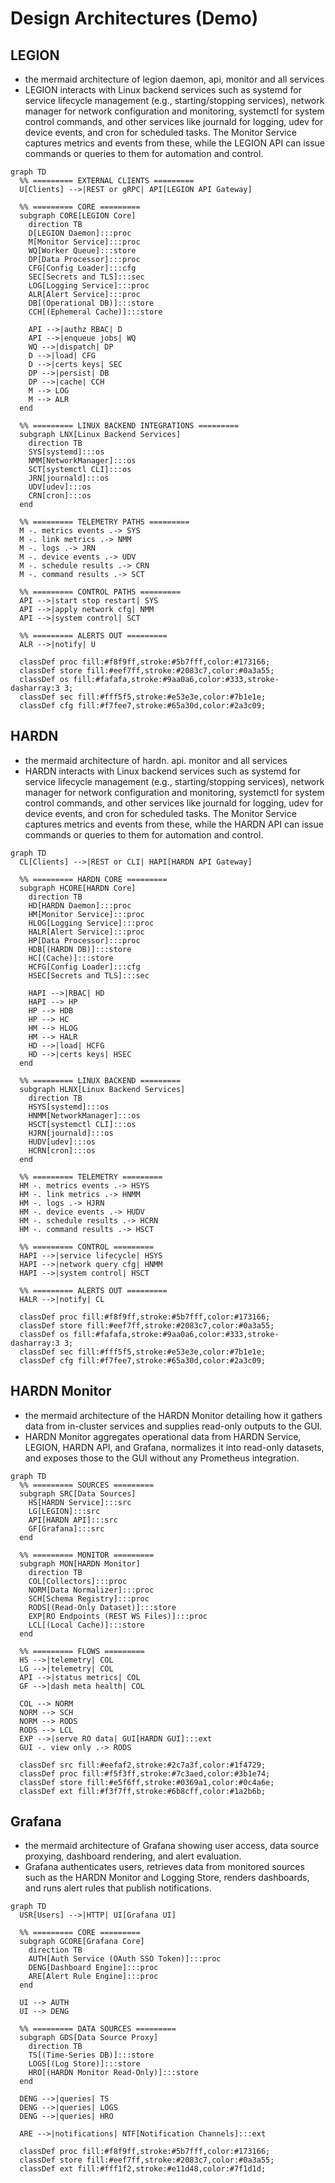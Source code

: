 # Design Architectures (Demo)

## LEGION
- the mermaid architecture of legion daemon, api, monitor and all services
- LEGION interacts with Linux backend services such as systemd for service lifecycle management (e.g., starting/stopping services), network manager for network configuration and monitoring, systemctl for system control commands, and other services like journald for logging, udev for device events, and cron for scheduled tasks. The Monitor Service captures metrics and events from these, while the LEGION API can issue commands or queries to them for automation and control.

```mermaid
graph TD
  %% ========= EXTERNAL CLIENTS =========
  U[Clients] -->|REST or gRPC| API[LEGION API Gateway]

  %% ========= CORE =========
  subgraph CORE[LEGION Core]
    direction TB
    D[LEGION Daemon]:::proc
    M[Monitor Service]:::proc
    WQ[Worker Queue]:::store
    DP[Data Processor]:::proc
    CFG[Config Loader]:::cfg
    SEC[Secrets and TLS]:::sec
    LOG[Logging Service]:::proc
    ALR[Alert Service]:::proc
    DB[(Operational DB)]:::store
    CCH[(Ephemeral Cache)]:::store

    API -->|authz RBAC| D
    API -->|enqueue jobs| WQ
    WQ -->|dispatch| DP
    D -->|load| CFG
    D -->|certs keys| SEC
    DP -->|persist| DB
    DP -->|cache| CCH
    M --> LOG
    M --> ALR
  end

  %% ========= LINUX BACKEND INTEGRATIONS =========
  subgraph LNX[Linux Backend Services]
    direction TB
    SYS[systemd]:::os
    NMM[NetworkManager]:::os
    SCT[systemctl CLI]:::os
    JRN[journald]:::os
    UDV[udev]:::os
    CRN[cron]:::os
  end

  %% ========= TELEMETRY PATHS =========
  M -. metrics events .-> SYS
  M -. link metrics .-> NMM
  M -. logs .-> JRN
  M -. device events .-> UDV
  M -. schedule results .-> CRN
  M -. command results .-> SCT

  %% ========= CONTROL PATHS =========
  API -->|start stop restart| SYS
  API -->|apply network cfg| NMM
  API -->|system control| SCT

  %% ========= ALERTS OUT =========
  ALR -->|notify| U

  classDef proc fill:#f8f9ff,stroke:#5b7fff,color:#173166;
  classDef store fill:#eef7ff,stroke:#2083c7,color:#0a3a55;
  classDef os fill:#fafafa,stroke:#9aa0a6,color:#333,stroke-dasharray:3 3;
  classDef sec fill:#fff5f5,stroke:#e53e3e,color:#7b1e1e;
  classDef cfg fill:#f7fee7,stroke:#65a30d,color:#2a3c09;
```

## HARDN
- the mermaid architecture of hardn. api. monitor and all services
- HARDN interacts with Linux backend services such as systemd for service lifecycle management (e.g., starting/stopping services), network manager for network configuration and monitoring, systemctl for system control commands, and other services like journald for logging, udev for device events, and cron for scheduled tasks. The Monitor Service captures metrics and events from these, while the HARDN API can issue commands or queries to them for automation and control.

```mermaid
graph TD
  CL[Clients] -->|REST or CLI| HAPI[HARDN API Gateway]

  %% ========= HARDN CORE =========
  subgraph HCORE[HARDN Core]
    direction TB
    HD[HARDN Daemon]:::proc
    HM[Monitor Service]:::proc
    HLOG[Logging Service]:::proc
    HALR[Alert Service]:::proc
    HP[Data Processor]:::proc
    HDB[(HARDN DB)]:::store
    HC[(Cache)]:::store
    HCFG[Config Loader]:::cfg
    HSEC[Secrets and TLS]:::sec

    HAPI -->|RBAC| HD
    HAPI --> HP
    HP --> HDB
    HP --> HC
    HM --> HLOG
    HM --> HALR
    HD -->|load| HCFG
    HD -->|certs keys| HSEC
  end

  %% ========= LINUX BACKEND =========
  subgraph HLNX[Linux Backend Services]
    direction TB
    HSYS[systemd]:::os
    HNMM[NetworkManager]:::os
    HSCT[systemctl CLI]:::os
    HJRN[journald]:::os
    HUDV[udev]:::os
    HCRN[cron]:::os
  end

  %% ========= TELEMETRY =========
  HM -. metrics events .-> HSYS
  HM -. link metrics .-> HNMM
  HM -. logs .-> HJRN
  HM -. device events .-> HUDV
  HM -. schedule results .-> HCRN
  HM -. command results .-> HSCT

  %% ========= CONTROL =========
  HAPI -->|service lifecycle| HSYS
  HAPI -->|network query cfg| HNMM
  HAPI -->|system control| HSCT

  %% ========= ALERTS OUT =========
  HALR -->|notify| CL

  classDef proc fill:#f8f9ff,stroke:#5b7fff,color:#173166;
  classDef store fill:#eef7ff,stroke:#2083c7,color:#0a3a55;
  classDef os fill:#fafafa,stroke:#9aa0a6,color:#333,stroke-dasharray:3 3;
  classDef sec fill:#fff5f5,stroke:#e53e3e,color:#7b1e1e;
  classDef cfg fill:#f7fee7,stroke:#65a30d,color:#2a3c09;
```

## HARDN Monitor
- the mermaid architecture of the HARDN Monitor detailing how it gathers data from in-cluster services and supplies read-only outputs to the GUI.
- HARDN Monitor aggregates operational data from HARDN Service, LEGION, HARDN API, and Grafana, normalizes it into read-only datasets, and exposes those to the GUI without any Prometheus integration.

```mermaid
graph TD
  %% ========= SOURCES =========
  subgraph SRC[Data Sources]
    HS[HARDN Service]:::src
    LG[LEGION]:::src
    API[HARDN API]:::src
    GF[Grafana]:::src
  end

  %% ========= MONITOR =========
  subgraph MON[HARDN Monitor]
    direction TB
    COL[Collectors]:::proc
    NORM[Data Normalizer]:::proc
    SCH[Schema Registry]:::proc
    RODS[(Read-Only Dataset)]:::store
    EXP[RO Endpoints (REST WS Files)]:::proc
    LCL[(Local Cache)]:::store
  end

  %% ========= FLOWS =========
  HS -->|telemetry| COL
  LG -->|telemetry| COL
  API -->|status metrics| COL
  GF -->|dash meta health| COL

  COL --> NORM
  NORM --> SCH
  NORM --> RODS
  RODS --> LCL
  EXP -->|serve RO data| GUI[HARDN GUI]:::ext
  GUI -. view only .-> RODS

  classDef src fill:#eefaf2,stroke:#2c7a3f,color:#1f4729;
  classDef proc fill:#f5f3ff,stroke:#7c3aed,color:#3b1e74;
  classDef store fill:#e5f6ff,stroke:#0369a1,color:#0c4a6e;
  classDef ext fill:#f3f7ff,stroke:#6b8cff,color:#1a2b6b;
```

## Grafana
- the mermaid architecture of Grafana showing user access, data source proxying, dashboard rendering, and alert evaluation.
- Grafana authenticates users, retrieves data from monitored sources such as the HARDN Monitor and Logging Store, renders dashboards, and runs alert rules that publish notifications.

```mermaid
graph TD
  USR[Users] -->|HTTP| UI[Grafana UI]

  %% ========= CORE =========
  subgraph GCORE[Grafana Core]
    direction TB
    AUTH[Auth Service (OAuth SSO Token)]:::proc
    DENG[Dashboard Engine]:::proc
    ARE[Alert Rule Engine]:::proc
  end

  UI --> AUTH
  UI --> DENG

  %% ========= DATA SOURCES =========
  subgraph GDS[Data Source Proxy]
    direction TB
    TS[(Time-Series DB)]:::store
    LOGS[(Log Store)]:::store
    HRO[(HARDN Monitor Read-Only)]:::store
  end

  DENG -->|queries| TS
  DENG -->|queries| LOGS
  DENG -->|queries| HRO

  ARE -->|notifications| NTF[Notification Channels]:::ext

  classDef proc fill:#f8f9ff,stroke:#5b7fff,color:#173166;
  classDef store fill:#eef7ff,stroke:#2083c7,color:#0a3a55;
  classDef ext fill:#fff1f2,stroke:#e11d48,color:#7f1d1d;
```
